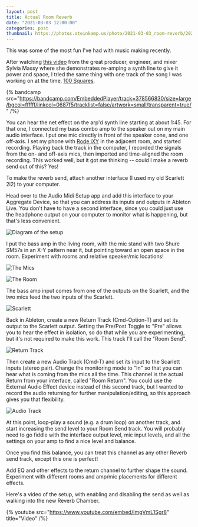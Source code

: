 ```yaml
---
layout: post
title: Actual Room Reverb
date: "2021-03-03 12:00:00"
categories: post
thumbnail: https://photos.steinkamp.us/photo/2021-03-03_room-reverb/2021030408155275--7795515852288585693-IMG_1899_HEIC.JPG?size=300x300&crop
---
```


This was some of the most fun I've had with music making recently.

After watching [this video](https://youtube.com/watch?v=SA6Emhn7bMs) from the great producer, engineer, and mixer Sylvia Massy where she demonstrates re-amping a synth line to give it power and space, I tried the same thing with one track of the song I was working on at the time, [100 Squares](https://open.spotify.com/track/5QasBwoeE4WYOqQPu4tBMD?si=YlJP2JI1Rv6gQlhGYvESJQ).

{% bandcamp src="https://bandcamp.com/EmbeddedPlayer/track=378566830/size=large/bgcol=ffffff/linkcol=0687f5/tracklist=false/artwork=small/transparent=true/" /%}

You can hear the net effect on the arp'd synth line starting at about 1:45. For that one, I connected my bass combo amp to the speaker out on my main audio interface. I put one mic directly in front of the speaker cone, and one off-axis. I set my phone with [Rode iXY](http://www.rode.com/microphones/ixy) in the adjacent room, and started recording. Playing back the track in the computer, I recorded the signals from the on- and off-axis mics, then imported and time-aligned the room recording. This worked well, but it got me thinking -- could I make a reverb send out of this? Yes!

To make the reverb send, attach another interface (I used my old Scarlett 2i2) to your computer.

Head over to the Audio Midi Setup app and add this interface to your Aggregate Device, so that you can address its inputs and outputs in Ableton Live. You don't have to have a second interface, since you could just use the headphone output on your computer to monitor what is happening, but that's less convenient.

![Diagram of the setup](/images/room_audio_midi.png)

I put the bass amp in the living room, with the mic stand with two Shure SM57s in an X-Y pattern near it, but pointing toward an open space in the room. Experiment with rooms and relative speaker/mic locations!

![The Mics](https://photos.steinkamp.us/photo/2021-03-03_room-reverb/2021030408155275--3718474167161792980-IMG_1900.HEIC)

![The Room](https://photos.steinkamp.us/photo/2021-03-03_room-reverb/2021030408155275--7795515852288585693-IMG_1899.HEIC)

The bass amp input comes from one of the outputs on the Scarlett, and the two mics feed the two inputs of the Scarlett.

![Scarlett](https://photos.steinkamp.us/photo/2021-03-03_room-reverb/2021030408155275--6544226813501110196-IMG_1901_HEIC-XL.jpg)

Back in Ableton, create a new Return Track (Cmd-Option-T) and set its output to the Scarlett output. Setting the Pre/Post Toggle to "Pre" allows you to hear the effect in isolation, so do that while you are experimenting, but it's not required to make this work. This track I'll call the "Room Send".

![Return Track](https://photos.steinkamp.us/photo/2021-03-03_room-reverb/2021030408155275--8885037713138693610-IMG_1902_HEIC-XL.jpg)

Then create a new Audio Track (Cmd-T) and set its input to the Scarlett inputs (stereo pair). Change the monitoring mode to "In" so that you can hear what is coming from the mics all the time. This channel is the actual Return from your interface, called "Room Return". You could use the External Audio Effect device instead of this second track, but I wanted to record the audio returning for further manipulation/editing, so this approach gives you that flexibility.

![Audio Track](https://photos.steinkamp.us/photo/2021-03-03_room-reverb/IMG_1905_HEIC.JPG)

At this point, loop-play a sound (e.g. a drum loop) on another track, and start increasing the send level to your Room Send track. You will probably need to go fiddle with the interface output level, mic input levels, and all the settings on your amp to find a nice level and balance.

Once you find this balance, you can treat this channel as any other Reverb send track, except this one is perfect!

Add EQ and other effects to the return channel to further shape the sound. Experiment with different rooms and amp/mic placements for different effects.

Here's a video of the setup, with enabling and disabling the send as well as walking into the new Reverb Chamber.

{% youtube src="https://www.youtube.com/embed/ImgVmL1Sgr8" title="Video" /%}
